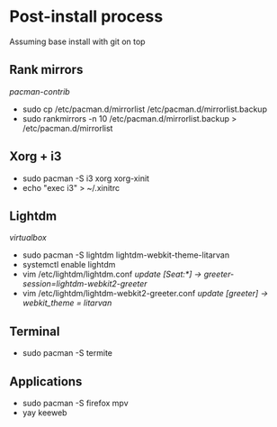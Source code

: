 # Post-install process
Assuming base install with git on top
## Rank mirrors
*pacman-contrib*
* sudo cp /etc/pacman.d/mirrorlist /etc/pacman.d/mirrorlist.backup
* sudo rankmirrors -n 10 /etc/pacman.d/mirrorlist.backup > /etc/pacman.d/mirrorlist
## Xorg + i3
* sudo pacman -S i3 xorg xorg-xinit
* echo "exec i3" > ~/.xinitrc
## Lightdm
*virtualbox*
* sudo pacman -S lightdm lightdm-webkit-theme-litarvan
* systemctl enable lightdm
* vim /etc/lightdm/lightdm.conf
*update [Seat:\*]    -> greeter-session=lightdm-webkit2-greeter*
* vim /etc/lightdm/lightdm-webkit2-greeter.conf
*update [greeter]   -> webkit_theme = litarvan*
## Terminal
* sudo pacman -S termite

## Applications
* sudo pacman -S firefox mpv 
* yay keeweb
